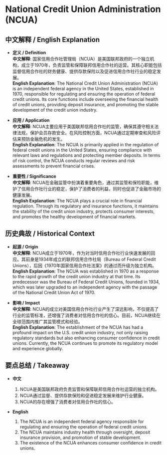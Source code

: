 # National Credit Union Administration (NCUA)

## 中文解释 / English Explanation

* **定义 / Definition**  
  **中文解释**: 国家信用合作社管理局（NCUA）是美国联邦政府的一个独立机构，成立于1970年，负责监管和保障联邦信用合作社的运营。其核心职能包括监督信用合作社的财务健康、提供存款保险以及促进信用合作社行业的稳定发展。  
  **English Explanation**: The National Credit Union Administration (NCUA) is an independent federal agency in the United States, established in 1970, responsible for regulating and ensuring the operation of federal credit unions. Its core functions include overseeing the financial health of credit unions, providing deposit insurance, and promoting the stable development of the credit union industry.

* **应用 / Application**  
  **中文解释**: NCUA主要应用于美国联邦信用合作社的监管，确保其遵守相关法律法规，保护会员存款安全。在风险控制方面，NCUA通过定期审查和风险评估来预防金融危机的发生。  
  **English Explanation**: The NCUA is primarily applied in the regulation of federal credit unions in the United States, ensuring compliance with relevant laws and regulations and protecting member deposits. In terms of risk control, the NCUA conducts regular reviews and risk assessments to prevent financial crises.

* **重要性 / Significance**  
  **中文解释**: NCUA在金融监管中扮演着重要角色，通过其监管和保险职能，维护了信用合作社行业的稳定，保护了消费者的利益，同时也促进了金融市场的健康发展。  
  **English Explanation**: The NCUA plays a crucial role in financial regulation. Through its regulatory and insurance functions, it maintains the stability of the credit union industry, protects consumer interests, and promotes the healthy development of financial markets.

## 历史典故 / Historical Context

* **起源 / Origin**  
  **中文解释**: NCUA成立于1970年，作为对当时信用合作社行业快速发展的回应。其前身是1934年成立的联邦信用合作社局（Bureau of Federal Credit Unions），后因《1970年国家信用合作社法案》的通过而升级为独立机构。  
  **English Explanation**: The NCUA was established in 1970 as a response to the rapid growth of the credit union industry at that time. Its predecessor was the Bureau of Federal Credit Unions, founded in 1934, which was later upgraded to an independent agency with the passage of the National Credit Union Act of 1970.

* **影响 / Impact**  
  **中文解释**: NCUA的成立对美国信用合作社行业产生了深远影响，不仅提高了行业的监管标准，还增强了消费者对信用合作社的信心。目前，NCUA继续在全球范围内推广其监管模式和经验。  
  **English Explanation**: The establishment of the NCUA has had a profound impact on the U.S. credit union industry, not only raising regulatory standards but also enhancing consumer confidence in credit unions. Currently, the NCUA continues to promote its regulatory model and experience globally.

## 要点总结 / Takeaway

* **中文**  
  1. NCUA是美国联邦政府负责监管和保障联邦信用合作社运营的独立机构。
  2. NCUA通过监督、提供存款保险和促进稳定发展来维护行业健康。
  3. NCUA的存在增强了消费者对信用合作社的信心。

* **English**  
  1. The NCUA is an independent federal agency responsible for regulating and ensuring the operation of federal credit unions.
  2. The NCUA maintains industry health through oversight, deposit insurance provision, and promotion of stable development.
  3. The existence of the NCUA enhances consumer confidence in credit unions.